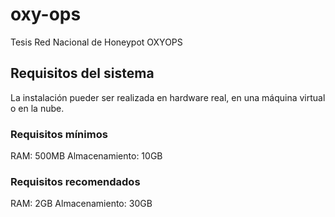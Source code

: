 # oxy-ops
Tesis Red Nacional de Honeypot OXYOPS
## Requisitos del sistema
La instalación pueder ser realizada en hardware real, en una máquina virtual o en la nube.
### Requisitos mínimos
RAM: 500MB
Almacenamiento: 10GB
### Requisitos recomendados
RAM: 2GB
Almacenamiento: 30GB
